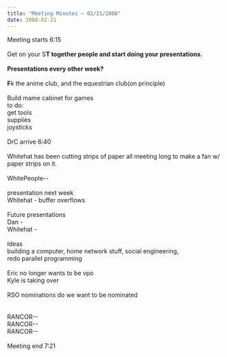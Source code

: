 ```yaml
---
title: "Meeting Minutes – 02/21/2008"
date: 2008-02-21
---
```

Meeting starts 6:15<br />
<br />
Get on your S**T together people and start doing your presentations.<br />
<br />
Presentations every other week?<br />
<br />
F**k the anime club, and the equestrian club(on principle)<br />
<br />
Build mame cabinet for games<br />
to do:<br />
get tools<br />
supplies<br />
joysticks<br />
<br />
DrC arrive 6:40<br />
<br />
Whitehat has been cutting strips of paper all meeting long to make a fan w/ paper strips on it.<br />
<br />
WhitePeople--<br />
<br />
presentation next week<br />
Whitehat - buffer overflows<br />
<br />
Future presentations<br />
Dan - <br />
Whitehat - <br />
<br />
Ideas<br />
building a computer, home network stuff, social engineering, <br />
redo parallel programming <br />
<br />
Eric no longer wants to be vpo<br />
Kyle is taking over<br />
<br />
RSO nominations do we want to be nominated<br />
<br />
<br />
RANCOR--<br />
RANCOR--<br />
RANCOR--<br />
<br />
Meeting end 7:21